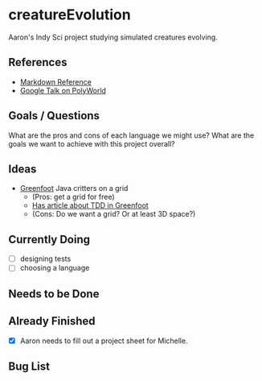 # creatureEvolution
Aaron's Indy Sci project studying simulated creatures evolving.

## References
* [Markdown Reference](https://guides.github.com/features/mastering-markdown/)
* [Google Talk on PolyWorld](https://www.youtube.com/watch?v=_m97_kL4ox0)

## Goals / Questions
What are the pros and cons of each language we might use?
What are the goals we want to achieve with this project overall?

## Ideas
* [Greenfoot](http://www.greenfoot.org) Java critters on a grid 
   * (Pros: get a grid for free)
   * [Has article about TDD in Greenfoot](https://greenroom.greenfoot.org/files/740/original.pdf)
   * (Cons: Do we want a grid? Or at least 3D space?)


## Currently Doing
- [ ] designing tests
- [ ] choosing a language

## Needs to be Done

## Already Finished
- [x] Aaron needs to fill out a project sheet for Michelle.

## Bug List
